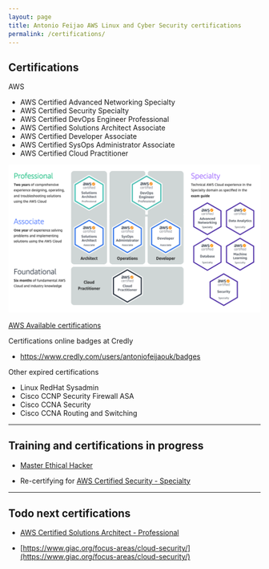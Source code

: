 ```yaml
---
layout: page
title: Antonio Feijao AWS Linux and Cyber Security certifications
permalink: /certifications/
---
```


## Certifications

AWS

  * AWS Certified Advanced Networking Specialty
  * AWS Certified Security Specialty
  * AWS Certified DevOps Engineer Professional
  * AWS Certified Solutions Architect Associate
  * AWS Certified Developer Associate
  * AWS Certified SysOps Administrator Associate
  * AWS Certified Cloud Practitioner

![[AWS Certifications](https://aws.amazon.com/certification/#Available_AWS_Certifications)](/assets/images/aws-certifications-v2022-02-03.png)

[AWS Available certifications](https://aws.amazon.com/certification/#Available_AWS_Certifications)


Certifications online badges at Credly

* <https://www.credly.com/users/antoniofeijaouk/badges>


Other expired certifications

  * Linux RedHat Sysadmin
  * Cisco CCNP Security Firewall ASA
  * Cisco CCNA Security
  * Cisco CCNA Routing and Switching

----

## Training and certifications in progress

* [Master Ethical Hacker](https://www.eccouncil.org/programs/certified-ethical-hacker-ceh-master/)

* Re-certifying for [AWS Certified Security - Specialty](https://aws.amazon.com/certification/certified-security-specialty/)

----

## Todo next certifications

* [AWS Certified Solutions Architect - Professional](https://aws.amazon.com/certification/certified-solutions-architect-professional/)

* [https://www.giac.org/focus-areas/cloud-security/](https://www.giac.org/focus-areas/cloud-security/)
